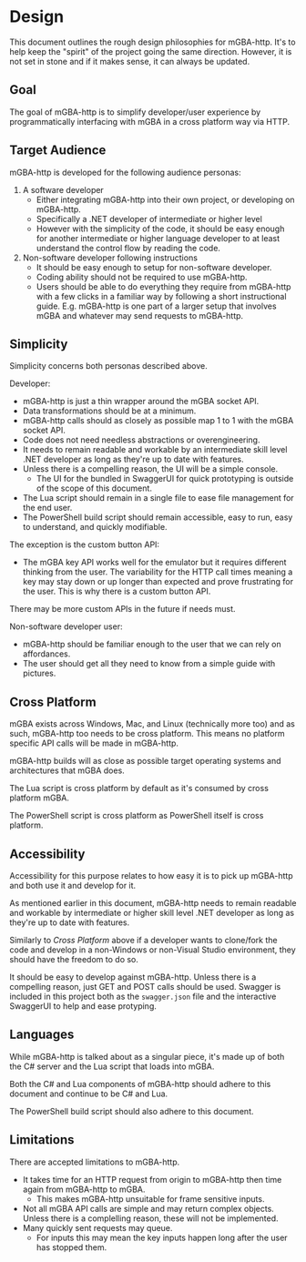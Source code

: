 # Design

This document outlines the rough design philosophies for mGBA-http. It's to help keep the "spirit" of the project going the same direction. However, it is not set in stone and if it makes sense, it can always be updated.

## Goal

The goal of mGBA-http is to simplify developer/user experience by programmatically interfacing with mGBA in a cross platform way via HTTP.

## Target Audience

mGBA-http is developed for the following audience personas:

1. A software developer
	- Either integrating mGBA-http into their own project, or developing on mGBA-http.
	- Specifically a .NET developer of intermediate or higher level
	- However with the simplicity of the code, it should be easy enough for another intermediate or higher language developer to at least understand the control flow by reading the code.
3. Non-software developer following instructions
	- It should be easy enough to setup for non-software developer. 
	- Coding ability should not be required to use mGBA-http. 
	- Users should be able to do everything they require from mGBA-http with a few clicks in a familiar way by following a short instructional guide. E.g. mGBA-http is one part of a larger setup that involves mGBA and whatever may send requests to mGBA-http.

## Simplicity

Simplicity concerns both personas described above.

Developer:
- mGBA-http is just a thin wrapper around the mGBA socket API.
- Data transformations should be at a minimum.
- mGBA-http calls should as closely as possible map 1 to 1 with the mGBA socket API. 
- Code does not need needless abstractions or overengineering. 
- It needs to remain readable and workable by an intermediate skill level .NET developer as long as they're up to date with features.
- Unless there is a compelling reason, the UI will be a simple console.
	- The UI for the bundled in SwaggerUI for quick prototyping is outside of the scope of this document.
- The Lua script should remain in a single file to ease file management for the end user.
- The PowerShell build script should remain accessible, easy to run, easy to understand, and quickly modifiable. 

The exception is the custom button API:
- The mGBA key API works well for the emulator but it requires different thinking from the user. The variability for the HTTP call times meaning a key may stay down or up longer than expected and prove frustrating for the user. This is why there is a custom button API. 

There may be more custom APIs in the future if needs must.

Non-software developer user:
- mGBA-http should be familiar enough to the user that we can rely on affordances. 
- The user should get all they need to know from a simple guide with pictures.

## Cross Platform

mGBA exists across Windows, Mac, and Linux (technically more too) and as such, mGBA-http too needs to be cross platform. This means no platform specific API calls will be made in mGBA-http.

mGBA-http builds will as close as possible target operating systems and architectures that mGBA does.

The Lua script is cross platform by default as it's consumed by cross platform mGBA. 

The PowerShell script is cross platform as PowerShell itself is cross platform.

## Accessibility 

Accessibility for this purpose relates to how easy it is to pick up mGBA-http and both use it and develop for it. 

As mentioned earlier in this document, mGBA-http needs to remain readable and workable by intermediate or higher skill level .NET developer as long as they're up to date with features.

Similarly to *Cross Platform* above if a developer wants to clone/fork the code and develop in a non-Windows or non-Visual Studio environment, they should have the freedom to do so. 

It should be easy to develop against mGBA-http. Unless there is a compelling reason, just GET and POST calls should be used. Swagger is included in this project both as the `swagger.json` file and the interactive SwaggerUI to help and ease protyping.

## Languages

While mGBA-http is talked about as a singular piece, it's made up of both the C# server and the Lua script that loads into mGBA. 

Both the C# and Lua components of mGBA-http should adhere to this document and continue to be C# and Lua.

The PowerShell build script should also adhere to this document.

## Limitations

There are accepted limitations to mGBA-http. 

- It takes time for an HTTP request from origin to mGBA-http then time again from mGBA-http to mGBA. 
	- This makes mGBA-http unsuitable for frame sensitive inputs.
- Not all mGBA API calls are simple and may return complex objects. Unless there is a complelling reason, these will not be implemented.
- Many quickly sent requests may queue.
	- For inputs this may mean the key inputs happen long after the user has stopped them.
